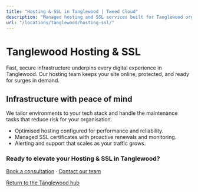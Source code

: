```yaml
---
title: "Hosting & SSL in Tanglewood | Tweed Cloud"
description: "Managed hosting and SSL services built for Tanglewood organisations."
url: "/locations/tanglewood/hosting-ssl/"
---
```


# Tanglewood Hosting & SSL

Fast, secure infrastructure underpins every digital experience in Tanglewood. Our hosting team keeps your site online, protected, and ready for surges in demand.

## Infrastructure with peace of mind

We tailor environments to your tech stack and handle the maintenance tasks that reduce risk for your organisation.

- Optimised hosting configured for performance and reliability.
- Managed SSL certificates with proactive renewals and monitoring.
- Alerting and support that scales as your traffic grows.

### Ready to elevate your Hosting & SSL in Tanglewood?

[Book a consultation](/consultation/) · [Contact our team](/contact/)

[Return to the Tanglewood hub](/locations/tanglewood/)
